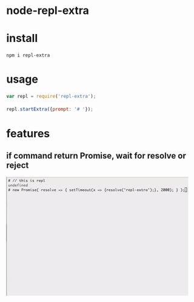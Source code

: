 # node-repl-extra

# install

```
npm i repl-extra
```

# usage

```js
var repl = require('repl-extra');

repl.startExtra({prompt: '# '});
```

# features

## if command return Promise, wait for resolve or reject

![promise-example](https://raw.githubusercontent.com/alekzonder/node-repl-extra/master/images/repl-extra-promise.gif)